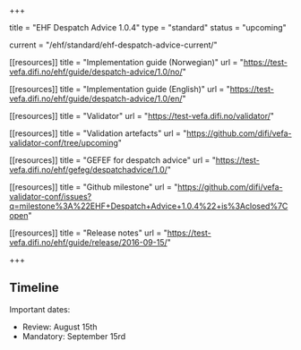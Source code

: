 +++

title = "EHF Despatch Advice 1.0.4"
type = "standard"
status = "upcoming"

current = "/ehf/standard/ehf-despatch-advice-current/"

[[resources]]
title = "Implementation guide (Norwegian)"
url = "https://test-vefa.difi.no/ehf/guide/despatch-advice/1.0/no/"

[[resources]]
title = "Implementation guide (English)"
url = "https://test-vefa.difi.no/ehf/guide/despatch-advice/1.0/en/"

[[resources]]
title = "Validator"
url = "https://test-vefa.difi.no/validator/"

[[resources]]
title = "Validation artefacts"
url = "https://github.com/difi/vefa-validator-conf/tree/upcoming"

[[resources]]
title = "GEFEF for despatch advice"
url = "https://test-vefa.difi.no/ehf/gefeg/despatchadvice/1.0/"

[[resources]]
title = "Github milestone"
url = "https://github.com/difi/vefa-validator-conf/issues?q=milestone%3A%22EHF+Despatch+Advice+1.0.4%22+is%3Aclosed%7Copen"

[[resources]]
title = "Release notes"
url = "https://test-vefa.difi.no/ehf/guide/release/2016-09-15/"

+++

## Timeline

Important dates:

* Review: August 15th
* Mandatory: September 15rd

